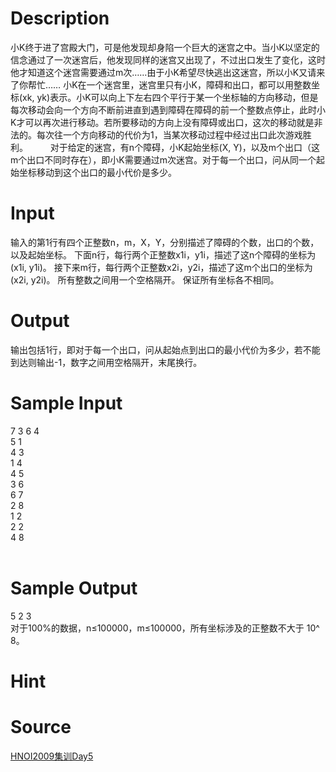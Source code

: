 
# Description

<div class="content"> 小K终于进了宫殿大门，可是他发现却身陷一个巨大的迷宫之中。当小K以坚定的信念通过了一次迷宫后，他发现同样的迷宫又出现了，不过出口发生了变化，这时他才知道这个迷宫需要通过m次……由于小K希望尽快逃出这迷宫，所以小K又请来了你帮忙……
小K在一个迷宫里，迷宫里只有小K，障碍和出口，都可以用整数坐标(xk, yk)表示。小K可以向上下左右四个平行于某一个坐标轴的方向移动，但是每次移动会向一个方向不断前进直到遇到障碍在障碍的前一个整数点停止，此时小K才可以再次进行移动。若所要移动的方向上没有障碍或出口，这次的移动就是非法的。每次往一个方向移动的代价为1，当某次移动过程中经过出口此次游戏胜利。
　 　对于给定的迷宫，有n个障碍，小K起始坐标(X, Y)，以及m个出口（这m个出口不同时存在），即小K需要通过m次迷宫。对于每一个出口，问从同一个起始坐标移动到这个出口的最小代价是多少。

</div>

# Input

<div class="content">输入的第1行有四个正整数n，m，X，Y，分别描述了障碍的个数，出口的个数，以及起始坐标。
下面n行，每行两个正整数x1i，y1i，描述了这n个障碍的坐标为(x1i, y1i)。
接下来m行，每行两个正整数x2i，y2i，描述了这m个出口的坐标为(x2i, y2i)。
所有整数之间用一个空格隔开。
保证所有坐标各不相同。
	
</div>

# Output

<div class="content">输出包括1行，即对于每一个出口，问从起始点到出口的最小代价为多少，若不能到达则输出-1，数字之间用空格隔开，末尾换行。

</div>

# Sample Input

<div class="content"><span class="sampledata">7 3 6 4<br/>
5 1<br/>
4 3<br/>
1 4<br/>
4 5<br/>
3 6<br/>
6 7<br/>
2 8<br/>
1 2<br/>
2 2<br/>
4 8<br/>
<br/>
</span></div>

# Sample Output

<div class="content"><span class="sampledata">5 2 3<br/>
对于100%的数据，n≤100000，m≤100000，所有坐标涉及的正整数不大于 10^ 8。	<br/>
</span></div>

# Hint

<div class="content"><p></p></div>

# Source

<div class="content"><p><a href="problemset.php?search=HNOI2009集训Day5">HNOI2009集训Day5</a></p></div>

